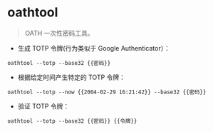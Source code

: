# oathtool

> OATH 一次性密码工具。

- 生成 TOTP 令牌(行为类似于 Google Authenticator）：

`oathtool --totp --base32 {{密码}}`

- 根据给定时间产生特定的 TOTP 令牌：

`oathtool --totp --now {{2004-02-29 16:21:42}} --base32 {{密码}}`

- 验证 TOTP 令牌：

`oathtool --totp --base32 {{密码}} {{令牌}}`
